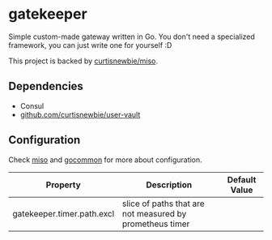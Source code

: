 # gatekeeper

Simple custom-made gateway written in Go. You don't need a specialized framework, you can just write one for yourself :D

This project is backed by [curtisnewbie/miso](https://github.com/curtisnewbie/miso).

## Dependencies

- Consul
- [github.com/curtisnewbie/user-vault](https://github.com/curtisnewbie/user-vault)

## Configuration

Check [miso](https://github.com/curtisnewbie/miso) and [gocommon](https://github.com/curtisnewbie/gocommon) for more about configuration.

| Property                   | Description                                              | Default Value |
|----------------------------|----------------------------------------------------------|---------------|
| gatekeeper.timer.path.excl | slice of paths that are not measured by prometheus timer |               |

